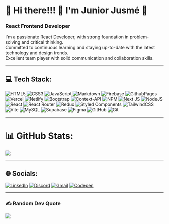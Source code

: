 # 👋 Hi there!!! 👋 I'm Junior Jusmé 👋

### React Frontend Developer

I'm a passionate React Developer, with strong foundation in problem-solving and critical thinking.<br>
Committed to continuous learning and staying up-to-date with the latest technology and design trends.<br>
Excellent team player with solid communication and collaboration skills.

---

## 💻 Tech Stack:

![HTML5](https://img.shields.io/badge/html5-%23E34F26.svg?style=plastic&logo=html5&logoColor=white)
![CSS3](https://img.shields.io/badge/css3-%231572B6.svg?style=plastic&logo=css3&logoColor=white)
![JavaScript](https://img.shields.io/badge/javascript-%23323330.svg?style=plastic&logo=javascript&logoColor=%23F7DF1E) 
![Markdown](https://img.shields.io/badge/markdown-%23000000.svg?style=plastic&logo=markdown&logoColor=white) 
![Firebase](https://img.shields.io/badge/firebase-%23039BE5.svg?style=plastic&logo=firebase) 
![GithubPages](https://img.shields.io/badge/github%20pages-121013?style=plastic&logo=github&logoColor=white) 
![Vercel](https://img.shields.io/badge/vercel-%23000000.svg?style=plastic&logo=vercel&logoColor=white) 
![Netlify](https://img.shields.io/badge/netlify-%23000000.svg?style=plastic&logo=netlify&logoColor=#00C7B7) 
![Bootstrap](https://img.shields.io/badge/bootstrap-%238511FA.svg?style=plastic&logo=bootstrap&logoColor=white) 
![Context-API](https://img.shields.io/badge/Context--Api-000000?style=plastic&logo=react) 
![NPM](https://img.shields.io/badge/NPM-%23CB3837.svg?style=plastic&logo=npm&logoColor=white) 
![Next JS](https://img.shields.io/badge/Next-black?style=plastic&logo=next.js&logoColor=white) 
![NodeJS](https://img.shields.io/badge/node.js-6DA55F?style=plastic&logo=node.js&logoColor=white) 
![React](https://img.shields.io/badge/react-%2320232a.svg?style=plastic&logo=react&logoColor=%2361DAFB) 
![React Router](https://img.shields.io/badge/React_Router-CA4245?style=plastic&logo=react-router&logoColor=white) 
![Redux](https://img.shields.io/badge/redux-%23593d88.svg?style=plastic&logo=redux&logoColor=white) 
![Styled Components](https://img.shields.io/badge/styled--components-DB7093?style=plastic&logo=styled-components&logoColor=white) 
![TailwindCSS](https://img.shields.io/badge/tailwindcss-%2338B2AC.svg?style=plastic&logo=tailwind-css&logoColor=white)
![Vite](https://img.shields.io/badge/vite-%23646CFF.svg?style=plastic&logo=vite&logoColor=white) 
![MySQL](https://img.shields.io/badge/mysql-4479A1.svg?style=plastic&logo=mysql&logoColor=white) 
![Supabase](https://img.shields.io/badge/Supabase-3ECF8E?style=plastic&logo=supabase&logoColor=white) 
![Figma](https://img.shields.io/badge/figma-%23F24E1E.svg?style=plastic&logo=figma&logoColor=white) 
![GitHub](https://img.shields.io/badge/github-%23121011.svg?style=plastic&logo=github&logoColor=white) 
![Git](https://img.shields.io/badge/git-%23F05033.svg?style=plastic&logo=git&logoColor=white)

---

# 📊 GitHub Stats:
![](https://github-readme-stats.vercel.app/api/top-langs/?username=JusmeJr93&theme=radical&hide_border=false&include_all_commits=true&count_private=true&layout=compact)

---

## 🌐 Socials:

[![LinkedIn](https://img.shields.io/badge/LinkedIn-0077B5?logo=linkedin&logoColor=fff)](https://www.linkedin.com/in/jusmejr93)
[![Discord](https://img.shields.io/badge/Discord-%237289DA.svg?logo=discord&logoColor=white)](https://discord.gg/users/1196598049733091372)
[![Gmail](https://img.shields.io/badge/Gmail-D14836?logo=gmail&logoColor=fff)](mailto:junior.jusme@gmail.com)
[![Codepen](https://img.shields.io/badge/Codepen-000000?style=for-the-badge&logo=codepen&logoColor=white)](https://codepen.io/JusmeJr93)

---
### ✍️ Random Dev Quote

![](https://quotes-github-readme.vercel.app/api?type=horizontal&theme=radical)

